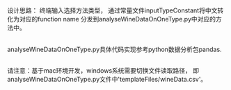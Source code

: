 ##
设计思路：
终端输入选择方法类型，
通过常量文件inputTypeConstant将中文转化为对应的function name
分发到analyseWineDataOnOneType.py中对应的方法中。

##
analyseWineDataOnOneType.py具体代码实现参考python数据分析包pandas.

##
请注意：基于mac环境开发，windows系统需要切换文件读取路径，
即analyseWineDataOnOneType.py文件中'templateFiles/wineData.csv'。
